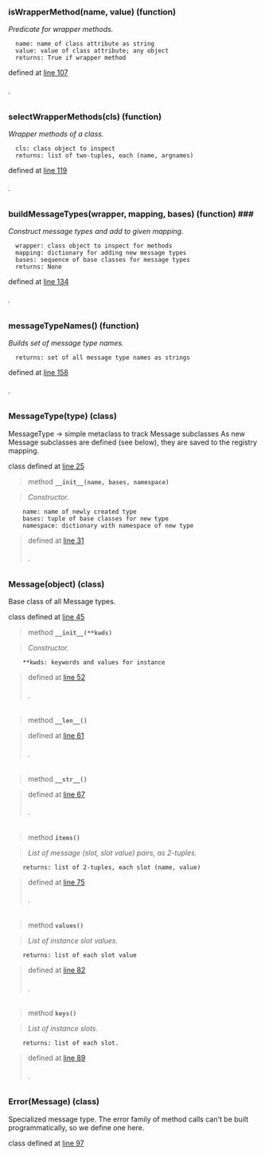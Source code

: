 ### isWrapperMethod(name, value) (function) ###

_Predicate for wrapper methods._

```
  name: name of class attribute as string
  value: value of class attribute; any object
  returns: True if wrapper method
```

defined at [line 107](http://code.google.com/p/ibpy/source/browse/trunk/ib/opt/message.py#107)
###### . ######

### selectWrapperMethods(cls) (function) ###

_Wrapper methods of a class._

```
  cls: class object to inspect
  returns: list of two-tuples, each (name, argnames)
```

defined at [line 119](http://code.google.com/p/ibpy/source/browse/trunk/ib/opt/message.py#119)
###### . ######

### buildMessageTypes(wrapper, mapping, **bases) (function) ###**

_Construct message types and add to given mapping._

```
  wrapper: class object to inspect for methods
  mapping: dictionary for adding new message types
  bases: sequence of base classes for message types
  returns: None
```

defined at [line 134](http://code.google.com/p/ibpy/source/browse/trunk/ib/opt/message.py#134)
###### . ######

### messageTypeNames() (function) ###

_Builds set of message type names._

```
  returns: set of all message type names as strings
```

defined at [line 158](http://code.google.com/p/ibpy/source/browse/trunk/ib/opt/message.py#158)
###### . ######

### MessageType(type) (class) ###

MessageType -> simple metaclass to track Message subclasses  As new Message subclasses are defined (see below), they are saved to the registry mapping.

class defined at [line 25](http://code.google.com/p/ibpy/source/browse/trunk/ib/opt/message.py#25)

> method **`__init__(name, bases, namespace)`**

> _Constructor._

```
    name: name of newly created type
    bases: tuple of base classes for new type
    namespace: dictionary with namespace of new type
```

> defined at [line 31](http://code.google.com/p/ibpy/source/browse/trunk/ib/opt/message.py#31)
> ###### . ######

### Message(object) (class) ###

Base class of all Message types.

class defined at [line 45](http://code.google.com/p/ibpy/source/browse/trunk/ib/opt/message.py#45)

> method **`__init__(**kwds)`**

> _Constructor._

```
    **kwds: keywords and values for instance
```

> defined at [line 52](http://code.google.com/p/ibpy/source/browse/trunk/ib/opt/message.py#52)
> ###### . ######

> method **`__len__()`**

> defined at [line 61](http://code.google.com/p/ibpy/source/browse/trunk/ib/opt/message.py#61)
> ###### . ######

> method **`__str__()`**

> defined at [line 67](http://code.google.com/p/ibpy/source/browse/trunk/ib/opt/message.py#67)
> ###### . ######

> method **`items()`**

> _List of message (slot, slot value) pairs, as 2-tuples._

```
    returns: list of 2-tuples, each slot (name, value)
```

> defined at [line 75](http://code.google.com/p/ibpy/source/browse/trunk/ib/opt/message.py#75)
> ###### . ######

> method **`values()`**

> _List of instance slot values._

```
    returns: list of each slot value
```

> defined at [line 82](http://code.google.com/p/ibpy/source/browse/trunk/ib/opt/message.py#82)
> ###### . ######

> method **`keys()`**

> _List of instance slots._

```
    returns: list of each slot.
```

> defined at [line 89](http://code.google.com/p/ibpy/source/browse/trunk/ib/opt/message.py#89)
> ###### . ######

### Error(Message) (class) ###

Specialized message type.  The error family of method calls can't be built programmatically, so we define one here.

class defined at [line 97](http://code.google.com/p/ibpy/source/browse/trunk/ib/opt/message.py#97)


